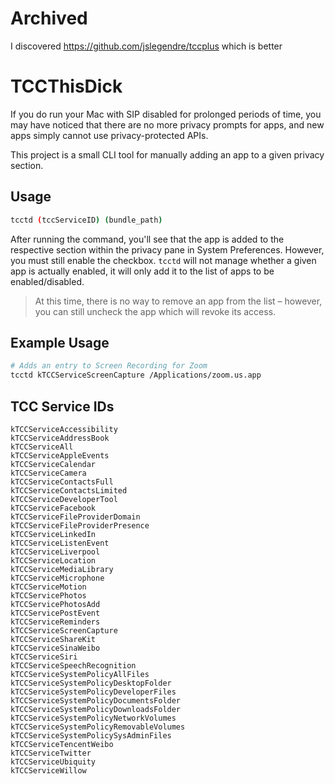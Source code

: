 # Archived
I discovered https://github.com/jslegendre/tccplus which is better

# TCCThisDick
If you do run your Mac with SIP disabled for prolonged periods of time, you may have noticed that there are no more privacy prompts for apps, and new apps simply cannot use privacy-protected APIs.

This project is a small CLI tool for manually adding an app to a given privacy section.

## Usage
```bash
tcctd (tccServiceID) (bundle_path)
```

After running the command, you'll see that the app is added to the respective section within the privacy pane in System Preferences. However, you must still enable the checkbox. `tcctd` will not manage whether a given app is actually enabled, it will only add it to the list of apps to be enabled/disabled.

> At this time, there is no way to remove an app from the list – however, you can still uncheck the app which will revoke its access.

## Example Usage
```bash
# Adds an entry to Screen Recording for Zoom
tcctd kTCCServiceScreenCapture /Applications/zoom.us.app
```

## TCC Service IDs
```
kTCCServiceAccessibility
kTCCServiceAddressBook
kTCCServiceAll
kTCCServiceAppleEvents
kTCCServiceCalendar
kTCCServiceCamera
kTCCServiceContactsFull
kTCCServiceContactsLimited
kTCCServiceDeveloperTool
kTCCServiceFacebook
kTCCServiceFileProviderDomain
kTCCServiceFileProviderPresence
kTCCServiceLinkedIn
kTCCServiceListenEvent
kTCCServiceLiverpool
kTCCServiceLocation
kTCCServiceMediaLibrary
kTCCServiceMicrophone
kTCCServiceMotion
kTCCServicePhotos
kTCCServicePhotosAdd
kTCCServicePostEvent
kTCCServiceReminders
kTCCServiceScreenCapture
kTCCServiceShareKit
kTCCServiceSinaWeibo
kTCCServiceSiri
kTCCServiceSpeechRecognition
kTCCServiceSystemPolicyAllFiles
kTCCServiceSystemPolicyDesktopFolder
kTCCServiceSystemPolicyDeveloperFiles
kTCCServiceSystemPolicyDocumentsFolder
kTCCServiceSystemPolicyDownloadsFolder
kTCCServiceSystemPolicyNetworkVolumes
kTCCServiceSystemPolicyRemovableVolumes
kTCCServiceSystemPolicySysAdminFiles
kTCCServiceTencentWeibo
kTCCServiceTwitter
kTCCServiceUbiquity
kTCCServiceWillow
```
